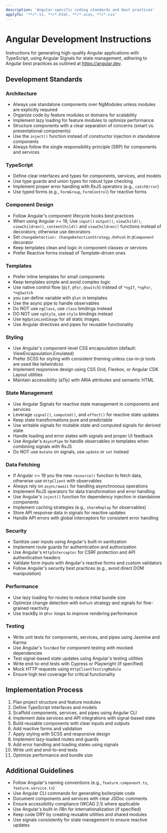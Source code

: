 ```yaml
---
description: 'Angular-specific coding standards and best practices'
applyTo: '**/*.ts, **/*.html, **/*.scss, **/*.css'
---
```


# Angular Development Instructions

Instructions for generating high-quality Angular applications with TypeScript, using Angular Signals for state management, adhering to Angular best practices as outlined at https://angular.dev.

## Development Standards

### Architecture
- Always use standalone components over NgModules unless modules are explicitly required
- Organize code by feature modules or domains for scalability
- Implement lazy loading for feature modules to optimize performance
- Structure components with a clear separation of concerns (smart vs. presentational components)
- Use the `inject()` function instead of constructor injection in standalone components
- Always follow the single responsibility principle (SRP) for components and services

### TypeScript
- Define clear interfaces and types for components, services, and models
- Use type guards and union types for robust type checking
- Implement proper error handling with RxJS operators (e.g., `catchError`)
- Use typed forms (e.g., `FormGroup`, `FormControl`) for reactive forms

### Component Design
- Follow Angular's component lifecycle hooks best practices
- When using Angular >= 19, Use `input()` `output()`, `viewChild()`, `viewChildren()`, `contentChild()` and `viewChildren()` functions instead of decorators; otherwise use decorators
- Set `changeDetection: ChangeDetectionStrategy.OnPush` in `@Component` decorator
- Keep templates clean and logic in component classes or services
- Prefer Reactive forms instead of Template-driven ones

### Templates
- Prefer inline templates for small components
- Keep templates simple and avoid complex logic
- Use native control flow (`@if`, `@for`, `@switch`) instead of `*ngIf`, `*ngFor`, `*ngSwitch`
- you can define variable with `@let` in templates
- Use the async pipe to handle observables
- Do NOT use `ngClass`, use `class` bindings instead
- DO NOT use `ngStyle`, use `style` bindings instead
- Use `NgOptimizedImage` for all static images.
- Use Angular directives and pipes for reusable functionality

### Styling
- Use Angular's component-level CSS encapsulation (default: ViewEncapsulation.Emulated)
- Prefer SCSS for styling with consistent theming unless css-in-js tools are used like tailwindcss
- Implement responsive design using CSS Grid, Flexbox, or Angular CDK Layout utilities
- Maintain accessibility (a11y) with ARIA attributes and semantic HTML

### State Management
- Use Angular Signals for reactive state management in components and services
- Leverage `signal()`, `computed()`, and `effect()` for reactive state updates
- Keep state transformations pure and predictable
- Use writable signals for mutable state and computed signals for derived state
- Handle loading and error states with signals and proper UI feedback
- Use Angular's `AsyncPipe` to handle observables in templates when combining signals with RxJS
- Do NOT use `mutate` on signals, use `update` or `set` instead

### Data Fetching
- If Angular >= 19 you the new `resource()` function to fetch data, otherwise use `HttpClient` with observables
- Always rely on `async/await` for handling asynchronous operations
- Implement RxJS operators for data transformation and error handling
- Use Angular's `inject()` function for dependency injection in standalone components
- Implement caching strategies (e.g., `shareReplay` for observables)
- Store API response data in signals for reactive updates
- Handle API errors with global interceptors for consistent error handling

### Security
- Sanitize user inputs using Angular's built-in sanitization
- Implement route guards for authentication and authorization
- Use Angular's `HttpInterceptor` for CSRF protection and API authentication headers
- Validate form inputs with Angular's reactive forms and custom validators
- Follow Angular's security best practices (e.g., avoid direct DOM manipulation)

### Performance
- Use lazy loading for routes to reduce initial bundle size
- Optimize change detection with `OnPush` strategy and signals for fine-grained reactivity
- Use trackBy in `@For` loops to improve rendering performance

### Testing
- Write unit tests for components, services, and pipes using Jasmine and Karma
- Use Angular's `TestBed` for component testing with mocked dependencies
- Test signal-based state updates using Angular's testing utilities
- Write end-to-end tests with Cypress or Playwright (if specified)
- Mock HTTP requests using `HttpClientTestingModule`
- Ensure high test coverage for critical functionality

## Implementation Process
1. Plan project structure and feature modules
2. Define TypeScript interfaces and models
3. Scaffold components, services, and pipes using Angular CLI
4. Implement data services and API integrations with signal-based state
5. Build reusable components with clear inputs and outputs
6. Add reactive forms and validation
7. Apply styling with SCSS and responsive design
8. Implement lazy-loaded routes and guards
9. Add error handling and loading states using signals
10. Write unit and end-to-end tests
11. Optimize performance and bundle size

## Additional Guidelines
- Follow Angular's naming conventions (e.g., `feature.component.ts`, `feature.service.ts`)
- Use Angular CLI commands for generating boilerplate code
- Document components and services with clear JSDoc comments
- Ensure accessibility compliance (WCAG 2.1) where applicable
- Use Angular's built-in i18n for internationalization (if specified)
- Keep code DRY by creating reusable utilities and shared modules
- Use signals consistently for state management to ensure reactive updates
